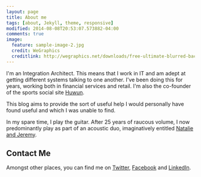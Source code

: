 ```yaml
---
layout: page
title: About me
tags: [about, Jekyll, theme, responsive]
modified: 2014-08-08T20:53:07.573882-04:00
comments: true
image:
  feature: sample-image-2.jpg
  credit: WeGraphics
  creditlink: http://wegraphics.net/downloads/free-ultimate-blurred-background-pack/
---
```


I'm an Integration Architect. This means that I work in IT and am adept at getting different systems talking to one another.  I've been doing this for years, working both in financial services and retail.  I'm also the co-founder of the sports social site [Huwun][Huwun].

This blog aims to provide the sort of useful help I would personally have found useful and which I was unable to find.

In my spare time, I play the guitar.  After 25 years of raucous volume, I now predominantly play as part of an acoustic duo, imaginatively entitled [Natalie and Jeremy][NatalieAndJeremy].


## Contact Me

Amongst other places, you can find me on [Twitter][Twitter], [Facebook][Facebook] and [LinkedIn][LinkedIn].



[Huwun]: http://www.huwun.com
[Facebook]: https://www.facebook.com/goochjs
[LinkedIn]: https://www.linkedin.com/in/jeremygooch
[NatalieAndJeremy]: http://www.natalieandjeremy.co.uk
[TLAs]: https://en.wikipedia.org/wiki/Three-letter_acronym
[Twitter]: https://twitter.com/goochjs